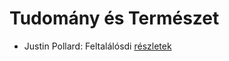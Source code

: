 # Tudomány és Természet

- Justin Pollard: Feltalálósdi [részletek](_details/%7Bopf.creator%7D.md#id_1008)